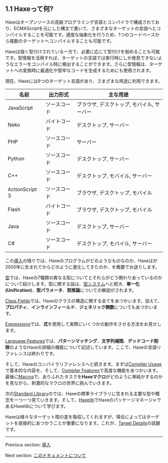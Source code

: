 ## 1.1 Haxeって何?

Haxeはオープンソースの高級プログラミング言語とコンパイラで構成されており、ECMAScriptを元にした構文で書いて、さまざまなターゲットの言語へとコンパイルすることを可能です。適度な抽象化を行うため、1つのコードベースから複数のターゲットへコンパイルすることも可能です。

Haxeは強く型付けされている一方で、必要に応じて型付けを弱めることも可能です。型情報を活用すれば、ターゲットの言語では実行時にしか発見できないようなエラーをコンパイル時に検出することができます。さらに型情報は、ターゲットへの変換時に最適化や堅牢なコードを生成するためにも使用されます。

現在、Haxeには9つのターゲット言語があり、さまざまな用途に利用できます。

名前  | 出力形式  | 主な用途 
 --- | --- | ---
JavaScript  | ソースコード  | ブラウザ, デスクトップ, モバイル, サーバー 
Neko  | バイトコード  | デスクトップ, サーバー 
PHP  | ソースコード  | サーバー 
Python  | ソースコード  | デスクトップ, サーバー 
C++  | ソースコード  | デスクトップ, モバイル, サーバー 
ActionScript 3  | ソースコード  | ブラウザ, デスクトップ, モバイル 
Flash  | バイトコード  | ブラウザ, デスクトップ, モバイル 
 Java  | ソースコード  | デスクトップ, サーバー 
C#  | ソースコード  | デスクトップ, モバイル, サーバー 
 

この[導入](introduction.md)の残りでは、Haxeのプログラムがどのようなものなのか、Haxeはが2005年に生まれてからどのように進化してきたのか、を概要でお送りします。

[型](types.md)では、Haxeの7種類の異なる型についてとそれらがどう関わりあっているのかについて紹介します。型に関する話は、[型システム](type-system.md)へと続き、**単一化(Unification)**、**型パラメータ**、**型推論**についての解説がされます。

[Class Fields](class-field.md)では、Haxeのクラスの構造に関する全てをあつかいます。加えて、**プロパティ**、**インラインフィールド**、**ジェネリック関数**についてもあつかいます。

[Expressions](expression.md)では、**式**を使用して実際にいくつかの動作をさせる方法をお見せします。

[Language Features](lf.md)では、**パターンマッチング**、**文字列補間**、**デッドコード削除**のようなHaxeの詳細の機能について記述しています。ここで、Haxeの言語リファレンスは終わりです。

そして、Haxeのコンパイラリファレンスへと続きます。まずは[Compiler Usage](compiler-usage.md)で基本的な内容を、そして、[Compiler Features](cr-features.md)で高度な機能をあつかいます。最後に[Macros](macro.md)で、ありふれたタスクを**Haxeマクロ**がどのように単純かするのかを見ながら、刺激的なマクロの世界に挑んでいきます。

次の[Standard Library](std.md)のでは、Haxeの標準ライブラリに含まれる主要な型や概念を一つ一つ見ていきます。そして、[Haxelib](haxelib.md)でHaxeのパッケージマネージャであるHaxelibについて学びます。

Haxeは様々なターゲット間の差を吸収してくれますが、場合によってはターゲットを直接的にあつかうことが重要になります。これが、[Target Details](target-details.md)の話題です。

---

Previous section: [導入](introduction.md)

Next section: [このドキュメントについて](introduction-about-this-document.md)